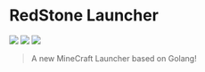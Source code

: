 # RedStone Launcher

<img src="https://img.shields.io/badge/RedStone Skin-Launcher-red" />
<img src="https://img.shields.io/badge/MineCraft_Launcher-RedStone_Launcher-brightgreen" />
<img src="https://img.shields.io/badge/RedStone_Launcher-Developing-brightgreen" />

>

> A new MineCraft Launcher based on Golang!
> 
